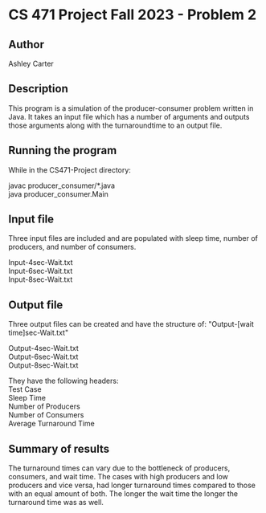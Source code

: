 # CS 471 Project Fall 2023 - Problem 2

## Author
Ashley Carter

## Description 
This program is a simulation of the producer-consumer problem written in Java. It takes an
input file which has a number of arguments and outputs those arguments along with the 
turnaroundtime to an output file. 

## Running the program
While in the CS471-Project directory:  

javac producer_consumer/*.java  
java producer_consumer.Main

## Input file
Three input files are included and are populated with sleep time, number of producers, 
and number of consumers.  

Input-4sec-Wait.txt  
Input-6sec-Wait.txt  
Input-8sec-Wait.txt  

## Output file
Three output files can be created and have the structure of: 
"Output-[wait time]sec-Wait.txt"  

Output-4sec-Wait.txt  
Output-6sec-Wait.txt  
Output-8sec-Wait.txt  

They have the following headers:  
Test Case  
Sleep Time  
Number of Producers  
Number of Consumers  
Average Turnaround Time  

## Summary of results
The turnaround times can vary due to the bottleneck of producers, consumers, and wait time. The cases with high producers and low producers and vice versa, had longer turnaround times compared to those with an equal amount of both. The longer the wait time
the longer the turnaround time was as well.  